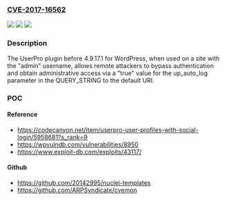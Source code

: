### [CVE-2017-16562](https://cve.mitre.org/cgi-bin/cvename.cgi?name=CVE-2017-16562)
![](https://img.shields.io/static/v1?label=Product&message=n%2Fa&color=blue)
![](https://img.shields.io/static/v1?label=Version&message=n%2Fa%20&color=brightgreen)
![](https://img.shields.io/static/v1?label=Vulnerability&message=n%2Fa&color=brightgreen)

### Description

The UserPro plugin before 4.9.17.1 for WordPress, when used on a site with the "admin" username, allows remote attackers to bypass authentication and obtain administrative access via a "true" value for the up_auto_log parameter in the QUERY_STRING to the default URI.

### POC

#### Reference
- https://codecanyon.net/item/userpro-user-profiles-with-social-login/5958681?s_rank=9
- https://wpvulndb.com/vulnerabilities/8950
- https://www.exploit-db.com/exploits/43117/

#### Github
- https://github.com/20142995/nuclei-templates
- https://github.com/ARPSyndicate/cvemon

